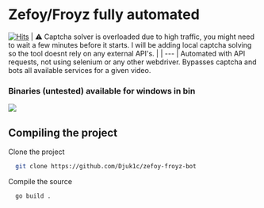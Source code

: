 # Zefoy/Froyz fully automated
[![Hits](https://hits.seeyoufarm.com/api/count/incr/badge.svg?url=https%3A%2F%2Fgithub.com%2FDjuk1c%2Fzefoy-froyz-bot&count_bg=%23E30000&title_bg=%23000000&icon=tiktok.svg&icon_color=%23FFFFFF&title=Views&edge_flat=true)](https://hits.seeyoufarm.com)
| :warning: Captcha solver is overloaded due to high traffic, you might need to wait a few minutes before it starts. I will be adding local captcha solving so the tool doesnt rely on any external API's. |
| --- |
Automated with API requests, not using selenium or any other webdriver.
Bypasses captcha and bots all available services for a given video.
### Binaries (untested) available for windows in bin
![](https://i.imgur.com/ZBYFDVr.png)
## Compiling the project

Clone the project

```bash
  git clone https://github.com/Djuk1c/zefoy-froyz-bot
```

Compile the source

```bash
  go build .
```
